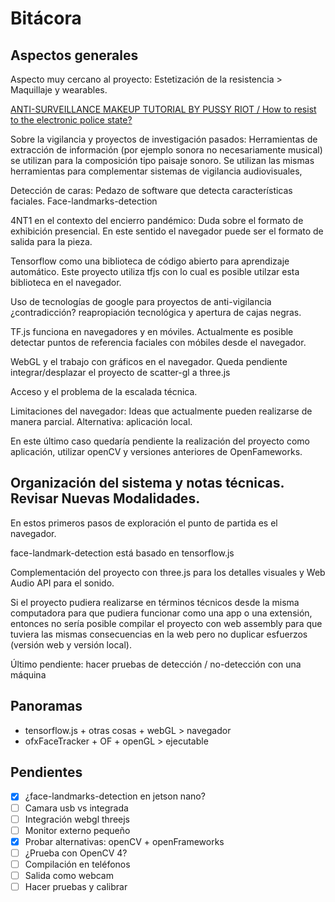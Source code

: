 # Bitácora

## Aspectos generales 

Aspecto muy cercano al proyecto: Estetización de la resistencia >  Maquillaje y wearables. 

[ANTI-SURVEILLANCE MAKEUP TUTORIAL BY PUSSY RIOT / How to resist to the electronic police state?](https://www.youtube.com/watch?v=Seex9ayhIfc&ab_channel=PussyRiot)

Sobre la vigilancia y proyectos de investigación pasados: Herramientas de extracción de información (por ejemplo sonora no necesariamente musical) se utilizan para la composición tipo paisaje sonoro. Se utilizan las mismas herramientas para complementar sistemas de vigilancia audiovisuales, 

Detección de caras: Pedazo de software que detecta características faciales. Face-landmarks-detection 

4NT1 en el contexto del encierro pandémico: Duda sobre el formato de exhibición presencial. En este sentido el navegador puede ser el formato de salida para la pieza.

Tensorflow como una biblioteca de código abierto para aprendizaje automático. Este proyecto utiliza tfjs con lo cual es posible utilzar esta biblioteca en el navegador.

Uso de tecnologías de google para proyectos de anti-vigilancia ¿contradicción? reapropiación tecnológica y apertura de cajas negras. 

TF.js funciona en navegadores y en móviles. Actualmente es posible detectar puntos de referencia faciales con móbiles desde el navegador. 

WebGL y el trabajo con gráficos en el navegador. Queda pendiente integrar/desplazar el proyecto de scatter-gl a three.js

Acceso y el problema de la escalada técnica.

Limitaciones del navegador: Ideas que actualmente pueden realizarse de manera parcial. Alternativa: aplicación local. 

En este último caso quedaría pendiente la realización del proyecto como aplicación, utilizar openCV y versiones anteriores de OpenFameworks.

## Organización del sistema y notas técnicas. Revisar Nuevas Modalidades. 

En estos primeros pasos de exploración el punto de partida es el navegador.

face-landmark-detection está basado en tensorflow.js

Complementación del proyecto con three.js para los detalles visuales y Web Audio API para el sonido.

Si el proyecto pudiera realizarse en términos técnicos desde la misma computadora para que pudiera funcionar como una app o una extensión, entonces no sería posible compilar el proyecto con web assembly para que tuviera las mismas consecuencias en la web pero no duplicar esfuerzos (versión web y versión local). 

Último pendiente: hacer pruebas de detección / no-detección con una máquina


## Panoramas

- tensorflow.js + otras cosas + webGL > navegador
- ofxFaceTracker + OF + openGL > ejecutable

## Pendientes

- [x] ¿face-landmarks-detection en jetson nano?
- [ ] Camara usb vs integrada
- [ ] Integración webgl threejs
- [ ] Monitor externo pequeño
- [x] Probar alternativas: openCV + openFrameworks
- [ ] ¿Prueba con OpenCV 4? 
- [ ] Compilación en teléfonos 
- [ ] Salida como webcam 
- [ ] Hacer pruebas y calibrar 
